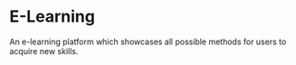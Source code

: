 # E-Learning
An e-learning platform which showcases all possible methods for users to acquire new skills.
